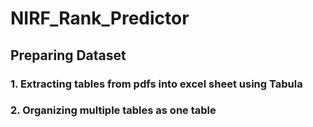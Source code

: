 # NIRF_Rank_Predictor

<h2>Preparing Dataset</h2>
<h3>1. Extracting tables from pdfs into excel sheet using Tabula</h3>
<h3>2. Organizing multiple tables as one table</h3>
